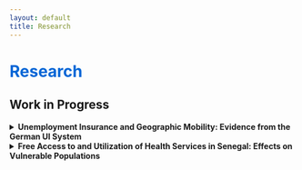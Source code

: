 ```yaml
---
layout: default
title: Research
---
```


<h1 style="color: #0366d6;">Research</h1>

## Work in Progress

<details>
  <summary><strong>Unemployment Insurance and Geographic Mobility: Evidence from the German UI System</strong></summary>

  <p><em>with Konstantinos Tatsiramos</em></p>

  <p>Abstract Under Construction</p>
</details>

<details>
  <summary><strong>Free Access to and Utilization of Health Services in Senegal: Effects on Vulnerable Populations</strong></summary>

  <p><em>with Michel Tenikue</em></p>

  <p>We examine the causal effects of gaining free healthcare at age-based eligibility thresholds on healthcare utilization and out-of-pocket expenditure. Using a regression discontinuity design around the age five and sixty cutoffs, we find limited and specification-sensitive effects on utilization, but robust and substantial impacts on expenditure—rising below age five and falling above age sixty. A pooled analysis confirms increased utilization and reduced expenditure upon eligibility. We also assess intra-household spillovers and find no effects on ineligible members’ healthcare outcomes. Overall, the results suggest that eligibility delivers more consistent gains in financial protection than in healthcare utilization.</p>
</details>
